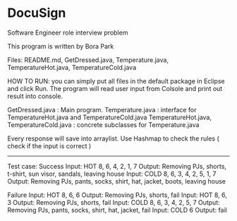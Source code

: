 # DocuSign
Software Engineer role interview problem

This program is written by Bora Park

Files: README.md, GetDressed.java, Temperature.java, TemperatureHot.java, TemperatureCold.java

HOW TO RUN: 
you can simply put all files in the default package in Eclipse and click Run.
The program will read user input from Colsole and print out result into console.

GetDressed.java : Main program.
Temperature.java : interface for TemperatureHot.java and TemperatureCold.java
TemperatureHot.java, TemperatureCold.java : concrete subclasses for Temperature.java

Every response will save into arraylist. 
Use Hashmap to check the rules ( check if the input is correct )

-----------------------------------------------------------------------------------------------------------------------------------

Test case:
Success
Input: HOT 8, 6, 4, 2, 1, 7
Output: Removing PJs, shorts, t-shirt, sun visor, sandals, leaving house
Input: COLD 8, 6, 3, 4, 2, 5, 1, 7
Output: Removing PJs, pants, socks, shirt, hat, jacket, boots, leaving house
 
Failure
Input: HOT 8, 6, 6
Output: Removing PJs, shorts, fail
Input: HOT 8, 6, 3
Output: Removing PJs, shorts, fail
Input: COLD 8, 6, 3, 4, 2, 5, 7
Output: Removing PJs, pants, socks, shirt, hat, jacket, fail
Input: COLD 6
Output: fail
